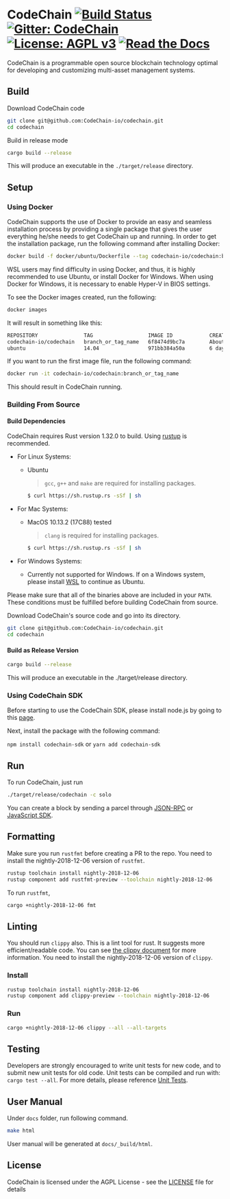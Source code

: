 CodeChain [![Build Status](https://travis-ci.org/CodeChain-io/codechain.svg?branch=master)](https://travis-ci.org/CodeChain-io/codechain) [![Gitter: CodeChain](https://img.shields.io/badge/gitter-codechain-4AB495.svg)](https://gitter.im/CodeChain-io/codechain) [![License: AGPL v3](https://img.shields.io/badge/License-AGPL%20v3-blue.svg)](https://www.gnu.org/licenses/agpl-3.0) [![Read the Docs](https://img.shields.io/readthedocs/codechain.svg)](https://codechain.readthedocs.io/en/latest/)
==============

CodeChain is a programmable open source blockchain technology optimal for developing and customizing multi-asset management systems.

## Build

Download CodeChain code

```sh
git clone git@github.com:CodeChain-io/codechain.git
cd codechain
```

Build in release mode

```sh
cargo build --release
```

This will produce an executable in the `./target/release` directory.

## Setup

### Using Docker

CodeChain supports the use of Docker to provide an easy and seamless installation process by providing a single package that gives the user everything he/she
needs to get CodeChain up and running. In order to get the installation package, run the following command after installing Docker:

```sh
docker build -f docker/ubuntu/Dockerfile --tag codechain-io/codechain:branch_or_tag_name .
```    

WSL users may find difficulty in using Docker, and thus, it is highly recommended to use Ubuntu, or install Docker for Windows. When using Docker for Windows,
it is necessary to enable Hyper-V in BIOS settings.

To see the Docker images created, run the following:
```sh
docker images
```

It will result in something like this:
```sh
REPOSITORY               TAG                  IMAGE ID            CREATED              SIZE
codechain-io/codechain   branch_or_tag_name   6f8474d9bc7a        About a minute ago   1.85GB
ubuntu                   14.04                971bb384a50a        6 days ago           188MB
```
    
If you want to run the first image file, run the following command:
```sh
docker run -it codechain-io/codechain:branch_or_tag_name
```

This should result in CodeChain running.

### Building From Source

#### Build Dependencies
CodeChain requires Rust version 1.32.0 to build. Using [rustup](https://rustup.rs/ "rustup URL") is recommended.

- For Linux Systems:
  - Ubuntu

    > `gcc`, `g++` and `make` are required for installing packages.
    ```sh
    $ curl https://sh.rustup.rs -sSf | sh
    ```
        

- For Mac Systems:
  - MacOS 10.13.2 (17C88) tested
    > `clang` is required for installing packages.

    ```sh
    $ curl https://sh.rustup.rs -sSf | sh
    ```
        

- For Windows Systems:
  - Currently not supported for Windows. If on a Windows system, please install [WSL](https://docs.microsoft.com/en-us/windows/wsl/install-win10) to continue as Ubuntu.

Please make sure that all of the binaries above are included in your `PATH`. These conditions must be fulfilled before building CodeChain from source.


Download CodeChain's source code and go into its directory.
```sh
git clone git@github.com:CodeChain-io/codechain.git
cd codechain
```

#### Build as Release Version
```sh
cargo build --release
```

This will produce an executable in the ./target/release directory.

### Using CodeChain SDK

Before starting to use the CodeChain SDK, please install node.js by going to this [page](https://nodejs.org/en/).

Next, install the package with the following command:

`npm install codechain-sdk` or `yarn add codechain-sdk`

## Run

To run CodeChain, just run

```sh
./target/release/codechain -c solo
```
You can create a block by sending a parcel through [JSON-RPC](https://github.com/CodeChain-io/codechain/blob/master/spec/JSON-RPC.md) or [JavaScript SDK](https://api.codechain.io/).

## Formatting


Make sure you run `rustfmt` before creating a PR to the repo. You need to install the nightly-2018-12-06 version of `rustfmt`.

```sh
rustup toolchain install nightly-2018-12-06
rustup component add rustfmt-preview --toolchain nightly-2018-12-06
```

To run `rustfmt`,

```sh
cargo +nightly-2018-12-06 fmt
```

## Linting

You should run `clippy` also. This is a lint tool for rust. It suggests more efficient/readable code.
You can see [the clippy document](https://rust-lang.github.io/rust-clippy/master/index.html) for more information.
You need to install the nightly-2018-12-06 version of `clippy`.

### Install
```sh
rustup toolchain install nightly-2018-12-06
rustup component add clippy-preview --toolchain nightly-2018-12-06
```

### Run

```sh
cargo +nightly-2018-12-06 clippy --all --all-targets
```

## Testing

Developers are strongly encouraged to write unit tests for new code, and to submit new unit tests for old code. Unit tests can be compiled and run with: `cargo test --all`. For more details, please reference [Unit Tests](https://github.com/CodeChain-io/codechain/wiki/Unit-Tests).

## User Manual

Under `docs` folder, run following command.
```sh
make html
```
User manual will be generated at `docs/_build/html`.

## License
CodeChain is licensed under the AGPL License - see the [LICENSE](https://github.com/CodeChain-io/codechain/blob/master/LICENSE) file for details
